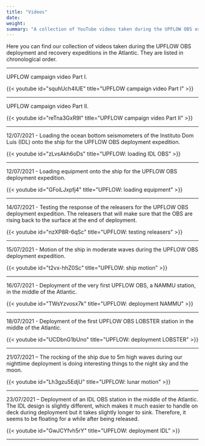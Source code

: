 ```yaml
---
title: "Videos"
date: 
weight: 
summary: "A collection of YouTube videos taken during the UPFLOW OBS expedition."
---
```


Here you can find our collection of videos taken during the UPFLOW OBS deployment and recovery expeditions in the Atlantic. They are listed in chronological order.

---

UPFLOW campaign video Part I.

{{< youtube id="squhUch4lUE" title="UPFLOW campaign video Part I" >}}

---

UPFLOW campaign video Part II.

{{< youtube id="reTna3GxR9I" title="UPFLOW campaign video Part II" >}}

---

12/07/2021 - Loading the ocean bottom seismometers of the Instituto Dom Luis (IDL) onto the ship for the UPFLOW OBS deployment expedition.

{{< youtube id="zLvsAkh6oDs" title="UPFLOW: loading IDL OBS" >}}

---

12/07/2021 - Loading equipment onto the ship for the UPFLOW OBS deployment expedition.

{{< youtube id="GFoiLJxpfj4" title="UPFLOW: loading equipment" >}}

---

14/07/2021 - Testing the response of the releasers for the UPFLOW OBS deployment expedition. The releasers that will make sure that the OBS are rising back to the surface at the end of deployment.

{{< youtube id="nzXP8R-6qSc" title="UPFLOW: testing releasers" >}}

---

15/07/2021 - Motion of the ship in moderate waves during the UPFLOW OBS deployment expedition.

{{< youtube id="t2vx-hhZ0Sc" title="UPFLOW: ship motion" >}}

---

16/07/2021 - Deployment of the very first UPFLOW OBS, a NAMMU station, in the middle of the Atlantic.

{{< youtube id="TWsYzvosx7k" title="UPFLOW: deployment NAMMU" >}}

---

18/07/2021 - Deployment of the first UPFLOW OBS LOBSTER station in the middle of the Atlantic.

{{< youtube id="UCDbnG1bUno" title="UPFLOW: deployment LOBSTER" >}}

---

21/07/2021 – The rocking of the ship due to 5m high waves during our nighttime deployment is doing interesting things to the night sky and the moon.

{{< youtube id="Lh3gzu5EdjU" title="UPFLOW: lunar motion" >}}

---

23/07/2021 – Deployment of an IDL OBS station in the middle of the Atlantic. The IDL design is slightly different, which makes it much easier to handle on deck during deployment but it takes slightly longer to sink. Therefore, it seems to be floating for a while after being released.

{{< youtube id="GwJCYfvh5rY" title="UPFLOW: deployment IDL" >}}

---

